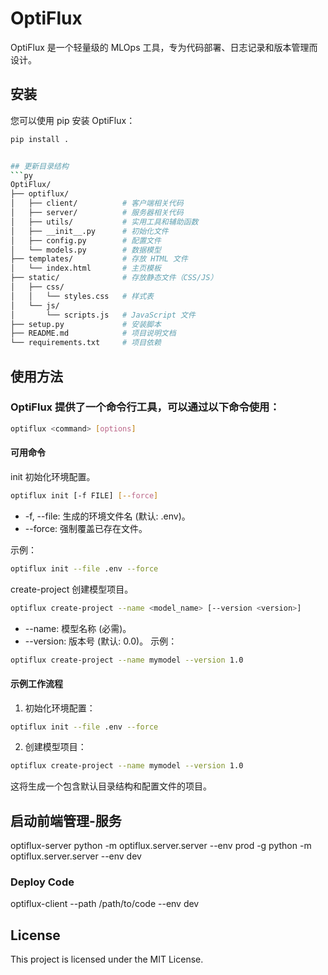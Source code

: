 # OptiFlux

OptiFlux 是一个轻量级的 MLOps 工具，专为代码部署、日志记录和版本管理而设计。

## 安装

您可以使用 pip 安装 OptiFlux：

```bash
pip install .


## 更新目录结构
```py
OptiFlux/
├── optiflux/
│   ├── client/          # 客户端相关代码
│   ├── server/          # 服务器相关代码
│   ├── utils/           # 实用工具和辅助函数
│   ├── __init__.py      # 初始化文件
│   ├── config.py        # 配置文件
│   └── models.py        # 数据模型
├── templates/           # 存放 HTML 文件
│   └── index.html       # 主页模板
├── static/              # 存放静态文件（CSS/JS）
│   ├── css/
│   │   └── styles.css   # 样式表
│   └── js/
│       └── scripts.js   # JavaScript 文件
├── setup.py             # 安装脚本
├── README.md            # 项目说明文档
└── requirements.txt     # 项目依赖
```

## 使用方法

### OptiFlux 提供了一个命令行工具，可以通过以下命令使用：

```bash
optiflux <command> [options]
```

#### 可用命令

init
初始化环境配置。

```bash
optiflux init [-f FILE] [--force]
```
- -f, --file: 生成的环境文件名 (默认: .env)。
- --force: 强制覆盖已存在文件。

示例：

```bash
optiflux init --file .env --force
```
create-project
创建模型项目。

```bash
optiflux create-project --name <model_name> [--version <version>]
```
- --name: 模型名称 (必需)。
- --version: 版本号 (默认: 0.0)。
示例：

```bash
optiflux create-project --name mymodel --version 1.0
```
#### 示例工作流程
1. 初始化环境配置：
```bash
optiflux init --file .env --force
```
2. 创建模型项目：
```bash
optiflux create-project --name mymodel --version 1.0
```
这将生成一个包含默认目录结构和配置文件的项目。

## 启动前端管理-服务
optiflux-server
python -m optiflux.server.server --env prod  -g
python -m optiflux.server.server --env dev

### Deploy Code

optiflux-client --path /path/to/code --env dev

## License

This project is licensed under the MIT License.



